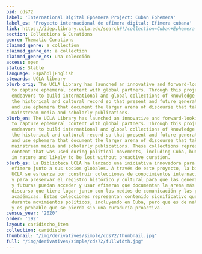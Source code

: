 ```yaml
---
pid: cds72
label: 'International Digital Ephemera Project: Cuban Ephemera'
label_es: 'Proyecto internacional de efímera digital: Efímera cubana'
link: https://idep.library.ucla.edu/search#!/collection=Cuban+Ephemera
section: Collections & Curations
genre: Thematic Curations
claimed_genre: a collection
claimed_genre_en: a collection
claimed_genre_es: una colección
access: open
status: Stable
language: Español|English
stewards: UCLA library
blurb_orig: The UCLA Library has launched an innovative and forward-looking initiative
  to capture ephemeral content with global partners. Through this project, UCLA Library
  endeavors to build international and global collections of knowledge and to preserve
  the historical and cultural record so that present and future generations can access
  and use ephemera that document the larger arena of discourse that takes place alongside
  mainstream media and scholarly publications.
blurb_en: The UCLA Library has launched an innovative and forward-looking initiative
  to capture ephemeral content with global partners. Through this project, UCLA Library
  endeavors to build international and global collections of knowledge and to preserve
  the historical and cultural record so that present and future generations can access
  and use ephemera that document the larger arena of discourse that takes place alongside
  mainstream media and scholarly publications. These collections represent significant
  content that was used during political movements, including Cuba, but that is ephemeral
  in nature and likely to be lost without proactive curation.
blurb_es: La Biblioteca UCLA ha lanzado una iniciativa innovadora para capturar contenido
  efímero junto a sus socios globales. A través de este proyecto, la biblioteca de
  UCLA se esfuerza por construir colecciones de conocimientos internacionales y globales
  y para preservar el registro histórico y cultural para que las generaciones presentes
  y futuras puedan acceder y usar efímeras que documentan la arena más grande del
  discurso que tiene lugar junto con los medios de comunicación y las publicaciones
  académicas. Estas colecciones representan contenido significativo que se utilizó
  durante movimientos políticos, incluyendo en Cuba, pero que es de naturaleza efímera
  y es probable que se pierda sin una curaduría proactiva.
census_year: '2020'
order: '192'
layout: caridischo_item
collection: caridischo
thumbnail: "/img/derivatives/simple/cds72/thumbnail.jpg"
full: "/img/derivatives/simple/cds72/fullwidth.jpg"
---
```

